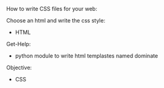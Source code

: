 How to write CSS files for your web:

Choose an html and write the css style:
- HTML

Get-Help:
- python module to write html templastes named dominate

Objective:
- CSS
